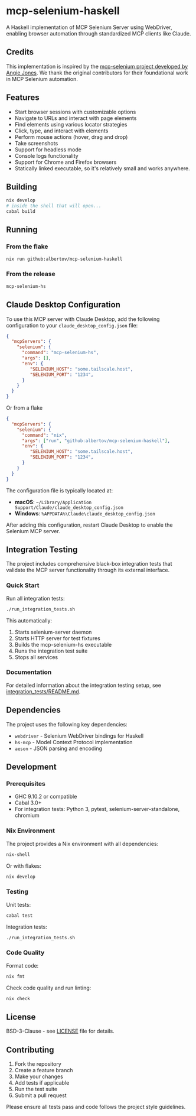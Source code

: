 # mcp-selenium-haskell

A Haskell implementation of MCP Selenium Server using WebDriver, enabling browser automation through standardized MCP clients like Claude.

## Credits

This implementation is inspired by the [mcp-selenium project developed by Angie Jones](https://github.com/angiejones/mcp-selenium). We thank the original contributors for their foundational work in MCP Selenium automation.

## Features

- Start browser sessions with customizable options
- Navigate to URLs and interact with page elements
- Find elements using various locator strategies
- Click, type, and interact with elements
- Perform mouse actions (hover, drag and drop)
- Take screenshots
- Support for headless mode
- Console logs functionality
- Support for Chrome and Firefox browsers
- Statically linked executable, so it's relatively small and works anywhere.

## Building

```bash
nix develop
# inside the shell that will open...
cabal build
```

## Running

### From the flake

```bash
nix run github:albertov/mcp-selenium-haskell
```

### From the release
```bash
mcp-selenium-hs
```

## Claude Desktop Configuration

To use this MCP server with Claude Desktop, add the following configuration to your `claude_desktop_config.json` file:

```json
{
  "mcpServers": {
    "selenium": {
      "command": "mcp-selenium-hs",
      "args": [],
      "env": {
         "SELENIUM_HOST": "some.tailscale.host",
         "SELENIUM_PORT": "1234",
      }
    }
  }
}
```

Or from a flake

```json
{
  "mcpServers": {
    "selenium": {
      "command": "nix",
      "args": ["run", "github:albertov/mcp-selenium-haskell"],
      "env": {
         "SELENIUM_HOST": "some.tailscale.host",
         "SELENIUM_PORT": "1234",
      }
    }
  }
}
```

The configuration file is typically located at:
- **macOS**: `~/Library/Application Support/Claude/claude_desktop_config.json`
- **Windows**: `%APPDATA%\Claude\claude_desktop_config.json`

After adding this configuration, restart Claude Desktop to enable the Selenium MCP server.

## Integration Testing

The project includes comprehensive black-box integration tests that validate the MCP server functionality through its external interface.

### Quick Start

Run all integration tests:

```bash
./run_integration_tests.sh
```

This automatically:
1. Starts selenium-server daemon
2. Starts HTTP server for test fixtures
3. Builds the mcp-selenium-hs executable
4. Runs the integration test suite
5. Stops all services

### Documentation

For detailed information about the integration testing setup, see [integration_tests/README.md](integration_tests/README.md).

## Dependencies

The project uses the following key dependencies:

- `webdriver` - Selenium WebDriver bindings for Haskell
- `hs-mcp` - Model Context Protocol implementation
- `aeson` - JSON parsing and encoding

## Development

### Prerequisites

- GHC 9.10.2 or compatible
- Cabal 3.0+
- For integration tests: Python 3, pytest, selenium-server-standalone, chromium

### Nix Environment

The project provides a Nix environment with all dependencies:

```bash
nix-shell
```

Or with flakes:

```bash
nix develop
```

### Testing

Unit tests:
```bash
cabal test
```

Integration tests:
```bash
./run_integration_tests.sh
```

### Code Quality

Format code:
```bash
nix fmt
```

Check code quality and run linting:
```bash
nix check
```

## License

BSD-3-Clause - see [LICENSE](LICENSE) file for details.

## Contributing

1. Fork the repository
2. Create a feature branch
3. Make your changes
4. Add tests if applicable
5. Run the test suite
6. Submit a pull request

Please ensure all tests pass and code follows the project style guidelines.
